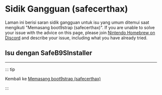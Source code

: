 # Sidik Gangguan (safecerthax)

Laman ini berisi saran sidik gangguan untuk isu yang umum ditemui saat mengikuti "Memasang boot9strap (safecerthax)". If you are unable to solve your issue with the advice on this page, please join [Nintendo Homebrew on Discord](https://discord.gg/MWxPgEp) and describe your issue, including what you have already tried.

## Isu dengan SafeB9SInstaller

<!--@include: ./_include/troubleshooting-sb9si-bin.md -->

<!--@include: ./_include/troubleshooting-sb9si-common.md -->

<!--@include: ./_include/troubleshooting-get-help-common.md -->

---

::: tip

Kembali ke [Memasang boot9strap (safecerthax)](installing-boot9strap-\(safecerthax\))

:::

<!--@include: ./_include/troubleshooting-return.md -->
